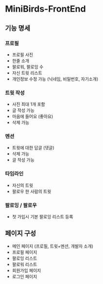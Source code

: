 # MiniBirds-FrontEnd

## 기능 명세

### 프로필

* 프로필 사진
* 한줄 소개 
* 팔로워, 팔로잉 수
* 자신 트윗 리스트
* 개인정보 수정 가능 (닉네임, 비밀번호, 자기소개)

### 트윗 작성

* 사진 최대 1개 포함
* 글 작성 가능
* 마음에 들어요 (좋아요)
* 삭제 가능

### 멘션

* 트윗에 대한 답글 (댓글)
* 삭제 가능
* 글 작성 가능

### 타임라인

* 자신의 트윗
* 팔로우 한 사람의 트윗

### 팔로잉 / 팔로우
* 첫 가입시 기본 팔로잉 리스트 등록

## 페이지 구성

* 메인 페이지 (프로필, 트윗+멘션, 개발자 소개)
* 프로필 페이지
* 팔로잉 리스트
* 팔로워 리스트
* 회원가입 페이지
* 로그인 페이지